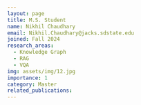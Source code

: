 ```yaml
---
layout: page
title: M.S. Student
name: Nikhil Chaudhary
email: Nikhil.Chaudhary@jacks.sdstate.edu
joined: Fall 2024
research_areas:
  - Knowledge Graph
  - RAG
  - VQA
img: assets/img/12.jpg
importance: 1
category: Master
related_publications: 
---
```

